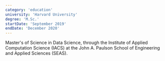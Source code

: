 ```yaml
---
category: 'education'
university: 'Harvard University'
degree: 'M.Sc.'
startDate: 'September 2019'
endDate: 'December 2020'
---
```


Master's of Science in Data Science, through the Institute of Applied Computation Science (IACS) at the John A. Paulson School of Engineering and Applied Sciences (SEAS).
